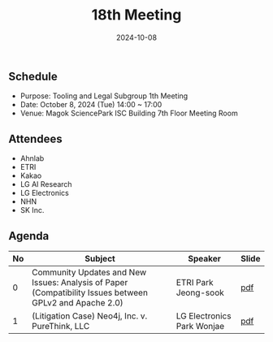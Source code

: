 ﻿---
title: "18th Meeting"
linkTitle: "18th Meeting"
weight: 1
date: 2024-10-08
type: docs
description: Tooling & Legal Subgroup 18th Meeting
---

## Schedule
* Purpose: Tooling and Legal Subgroup 1th Meeting
* Date: October 8, 2024 (Tue) 14:00 ~ 17:00
* Venue: Magok SciencePark ISC Building 7th Floor Meeting Room

## Attendees
* Ahnlab
* ETRI
* Kakao
* LG AI Research
* LG Electronics
* NHN
* SK Inc.

## Agenda
| No | Subject | Speaker | Slide |
|----|-----------------|------|------|
| 0  | Community Updates and New Issues: Analysis of Paper (Compatibility Issues between GPLv2 and Apache 2.0) | ETRI Park Jeong-sook | [pdf](./session0_etri.pdf) |
| 1  | (Litigation Case) Neo4j, Inc. v. PureThink, LLC | LG Electronics Park Wonjae | [pdf](./session1_lge.pdf) |

<!--

## Attendees

## Meeting Minutes

## Photo Gallery

<div ><span class="image fit">
</span></div> -->